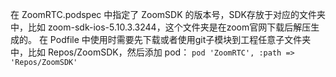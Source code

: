 在 ZoomRTC.podspec 中指定了 ZoomSDK 的版本号，SDK存放于对应的文件夹中，比如 zoom-sdk-ios-5.10.3.3244，这个文件夹是在zoom官网下载后解压生成的。
在 Podfile 中使用时需要先下载或者使用git子模块到工程任意子文件夹中，比如 Repos/ZoomSDK，然后添加 pod：
`
	pod 'ZoomRTC', :path => 'Repos/ZoomSDK'
`
